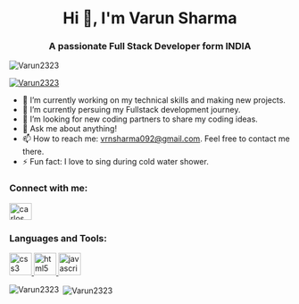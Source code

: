<h1 align="center">Hi 👋, I'm Varun Sharma </h1>
<h3 align="center">A passionate Full Stack Developer form INDIA </h3>

<p align="left"> <img src="https://komarev.com/ghpvc/?username=Varun2323&label=Profile%20views&color=0e75b6&style=plastic" alt="Varun2323"/> </p>

<p align="left"> <a href="https://github.com/ryo-ma/github-profile-trophy"><img src="https://github-profile-trophy.vercel.app/?username=Varun2323" alt="Varun2323" /></a> </p>


- 🔭 I’m currently working on my technical skills and making new projects.
- 🌱 I’m currently persuing my Fullstack development journey.
- 🤔 I’m looking for new coding partners to share my coding ideas.
- 💬 Ask me about anything!
- 📫 How to reach me: vrnsharma092@gmail.com. Feel free to contact me there.
- ⚡ Fun fact: I love to sing during cold water shower.

<h3 align="left">Connect with me:</h3>
<p align="left">
<a href="https://twitter.com/Varun23233" target="blank"><img align="center" src="https://cdn.jsdelivr.net/npm/simple-icons@3.0.1/icons/twitter.svg" alt="carlos_osp1" height="30" width="40" /></a>
</p>

<h3 align="left">Languages and Tools:</h3>
<p align="left"> <a href="https://www.w3schools.com/css/" target="_blank"> <img src="https://devicons.github.io/devicon/devicon.git/icons/css3/css3-original-wordmark.svg" alt="css3" width="40" height="40"/> </a> <a href="https://www.w3.org/html/" target="_blank"> <img src="https://devicons.github.io/devicon/devicon.git/icons/html5/html5-original-wordmark.svg" alt="html5" width="40" height="40"/> </a> <a href="https://developer.mozilla.org/en-US/docs/Web/JavaScript" target="_blank"> <img src="https://devicons.github.io/devicon/devicon.git/icons/javascript/javascript-original.svg" alt="javascript" width="40" height="40"/> </a> </p>

<p><img align="left" src="https://github-readme-stats.vercel.app/api/top-langs?username=Varun2323&show_icons=true&theme=dark&locale=en&layout=compact" alt="Varun2323" /></p>

<p>&nbsp;<img align="center" src="https://github-readme-stats.vercel.app/api?username=Varun2323&show_icons=true&theme=dark&locale=en" alt="Varun2323" /></p>



